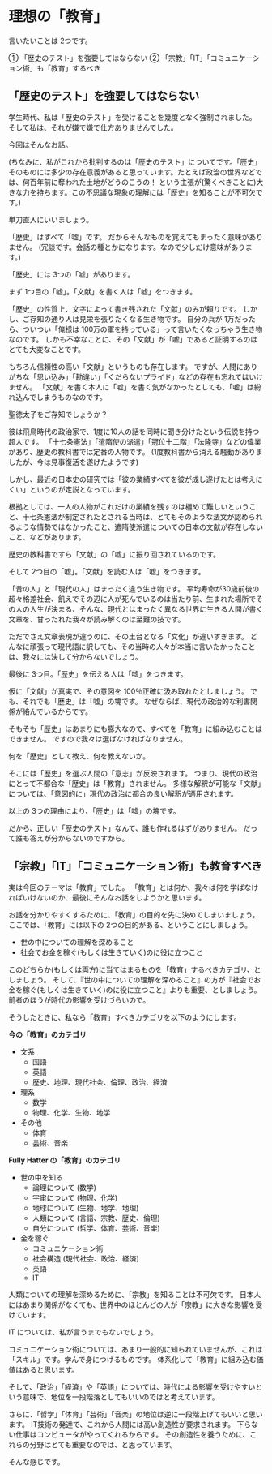 
# 理想の「教育」
言いたいことは 2つです。

① 「歴史のテスト」を強要してはならない
② 「宗教」「IT」「コミュニケーション術」も「教育」するべき

## 「歴史のテスト」を強要してはならない 
学生時代、私は「歴史のテスト」を受けることを幾度となく強制されました。
そして私は、それが嫌で嫌で仕方ありませんでした。

今回はそんなお話。

(ちなみに、私がこれから批判するのは「歴史のテスト」についてです。「歴史」そのものには多少の存在意義があると思っています。たとえば政治の世界などでは、何百年前に奪われた土地がどうのこうの！ という主張が(驚くべきことに)大きな力を持ちます。この不思議な現象の理解には「歴史」を知ることが不可欠です。)

単刀直入にいいましょう。

「歴史」はすべて「嘘」です。
だからそんなものを覚えてもまったく意味がありません。
(冗談です。会話の種とかになります。なので少しだけ意味があります。)

「歴史」には 3つの「嘘」があります。

まず 1つ目の「嘘」。「文献」を書く人は「嘘」をつきます。

「歴史」の性質上、文字によって書き残された「文献」のみが頼りです。
しかし、ご存知の通り人は見栄を張りたくなる生き物です。
自分の兵が 1万だったら、ついつい「俺様は 100万の軍を持っている」って言いたくなっちゃう生き物なのです。
しかも不幸なことに、その「文献」が「嘘」であると証明するのはとても大変なことです。

もちろん信頼性の高い「文献」というものも存在します。
ですが、人間にありがちな「思い込み」「勘違い」「くだらないプライド」などの存在も忘れてはいけません。
「文献」を書く本人に「嘘」を書く気がなかったとしても、「嘘」は紛れ込んでしまうものなのです。

聖徳太子をご存知でしょうか？

彼は飛鳥時代の政治家で、1度に10人の話を同時に聞き分けたという伝説を持つ超人です。
「十七条憲法」「遣隋使の派遣」「冠位十二階」「法隆寺」などの偉業があり、歴史の教科書では定番の人物です。
(1度教科書から消える騒動がありましたが、今は見事復活を遂げたようです)

しかし、最近の日本史の研究では「彼の業績すべてを彼が成し遂げたとは考えにくい」というのが定説となっています。

根拠としては、一人の人物がこれだけの業績を残すのは極めて難しいということ、十七条憲法が制定されたとされる当時は、とてもそのような法文が認められるような情勢ではなかったこと、遣隋使派遣についての日本の文献が存在しないこと、などがあります。

歴史の教科書ですら「文献」の「嘘」に振り回されているのです。

そして 2つ目の「嘘」。「文献」を読む人は「嘘」をつきます。

「昔の人」と「現代の人」はまったく違う生き物です。
平均寿命が30歳前後の超々格差社会、飢えでその辺に人が死んでいるのは当たり前、生まれた場所でその人の人生が決まる、そんな、現代とはまったく異なる世界に生きる人間が書く文章を、甘ったれた我々が読み解くのは至難の技です。

ただでさえ文章表現が違うのに、その土台となる「文化」が違いすぎます。
どんなに頑張って現代語に訳しても、その当時の人々が本当に言いたかったことは、我々には決して分からないでしょう。

最後に 3つ目。「歴史」を伝える人は「嘘」をつきます。

仮に「文献」が真実で、その意図を 100％正確に汲み取れたとしましょう。
でも、それでも「歴史」は「嘘」の塊です。
なぜならば、現代の政治的な利害関係が絡んでいるからです。

そもそも「歴史」はあまりにも膨大なので、すべてを「教育」に組み込むことはできません。
ですので我々は選ばなければなりません。

何を「歴史」として教え、何を教えないか。

そこには「歴史」を選ぶ人間の「意志」が反映されます。
つまり、現代の政治にとって不都合な「歴史」は「教育」されません。
多様な解釈が可能な「文献」については、「意図的に」現代の政治に都合の良い解釈が適用されます。

以上の 3つの理由により、「歴史」は「嘘」の塊です。

だから、正しい「歴史のテスト」なんて、誰も作れるはずがありません。
だって誰も答えが分からないのですから。


## 「宗教」「IT」「コミュニケーション術」も教育すべき
実は今回のテーマは「教育」でした。 
「教育」とは何か、我々は何を学ばなければいけないのか、最後にそんなお話をしようかと思います。

お話を分かりやすくするために、「教育」の目的を先に決めてしまいましょう。
ここでは、「教育」には以下の 2つの目的がある、ということにしましょう。

- 世の中についての理解を深めること
- 社会でお金を稼ぐ(もしくは生きていく)のに役に立つこと

このどちらか(もしくは両方)に当てはまるものを「教育」するべきカテゴリ、としましょう。
そして、『世の中についての理解を深めること』の方が『社会でお金を稼ぐ(もしくは生きていく)のに役に立つこと』よりも重要、としましょう。
前者のほうが時代の影響を受けづらいので。

そうしたときに、私なら「教育」すべきカテゴリを以下のようにします。


**今の「教育」のカテゴリ**
- 文系
    - 国語
    - 英語
    - 歴史、地理、現代社会、倫理、政治、経済
- 理系
    - 数学
    - 物理、化学、生物、地学
- その他
    - 体育
    - 芸術、音楽

**Fully Hatter の「教育」のカテゴリ**
- 世の中を知る
    - 論理について (数学)
    - 宇宙について (物理、化学)
    - 地球について (生物、地学、地理)
    - 人類について (言語、宗教、歴史、倫理)
    - 自分について (哲学、体育、芸術、音楽)
- 金を稼ぐ
    - コミュニケーション術
    - 社会構造 (現代社会、政治、経済)
    - 英語
    - IT

人類についての理解を深めるために、「宗教」を知ることは不可欠です。
日本人にはあまり関係がなくても、世界中のほとんどの人が「宗教」に大きな影響を受けています。

IT については、私が言うまでもないでしょう。

コミュニケーション術については、あまり一般的に知られていませんが、これは「スキル」です。学んで身につけるものです。
体系化して「教育」に組み込む価値はあると思います。

そして、「政治」「経済」や「英語」については、時代による影響を受けやすいという意味で、地位を一段階落としてもいいのではと考えています。

さらに、「哲学」「体育」「芸術」「音楽」の地位は逆に一段階上げてもいいと思います。
IT技術の発達で、これから人間には高い創造性が要求されます。
下らない仕事はコンピュータがやってくれるからです。
その創造性を養うために、これらの分野はとても重要なのでは、と思っています。

そんな感じです。
